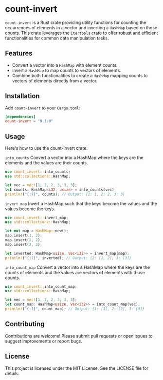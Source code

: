 # count-invert

`count-invert` is a Rust crate providing utility functions for counting the occurrences of elements in a vector and inverting a `HashMap` based on those counts. This crate leverages the `itertools` crate to offer robust and efficient functionalities for common data manipulation tasks.

## Features

- Convert a vector into a `HashMap` with element counts.
- Invert a `HashMap` to map counts to vectors of elements.
- Combine both functionalities to create a `HashMap` mapping counts to vectors of elements directly from a vector.

## Installation

Add `count-invert` to your `Cargo.toml`:

```toml
[dependencies]
count-invert = "0.1.0"
```

## Usage
Here's how to use the count-invert crate:

`into_counts`
Convert a vector into a HashMap where the keys are the elements and the values are their counts.

```rust
use count_invert::into_counts;
use std::collections::HashMap;

let vec = vec![1, 2, 2, 3, 3, 3];
let counts: HashMap<i32, usize> = into_counts(vec);
println!("{:?}", counts); // Output: {1: 1, 2: 2, 3: 3}
```

`invert_map`
Invert a HashMap such that the keys become the values and the values become the keys.

```rust
use count_invert::invert_map;
use std::collections::HashMap;

let mut map = HashMap::new();
map.insert(1, 2);
map.insert(2, 2);
map.insert(3, 3);

let inverted: HashMap<usize, Vec<i32>> = invert_map(map);
println!("{:?}", inverted); // Output: {2: [1, 2], 3: [3]}
```

`into_count_map`
Convert a vector into a HashMap where the keys are the counts of elements and the values are vectors of elements with those counts.

```rust
use count_invert::into_count_map;
use std::collections::HashMap;

let vec = vec![1, 2, 2, 3, 3, 3];
let count_map: HashMap<usize, Vec<i32>> = into_count_map(vec);
println!("{:?}", count_map); // Output: {1: [1], 2: [2], 3: [3]}
```

## Contributing
Contributions are welcome! Please submit pull requests or open issues to suggest improvements or report bugs.

## License
This project is licensed under the MIT License. See the LICENSE file for details.

